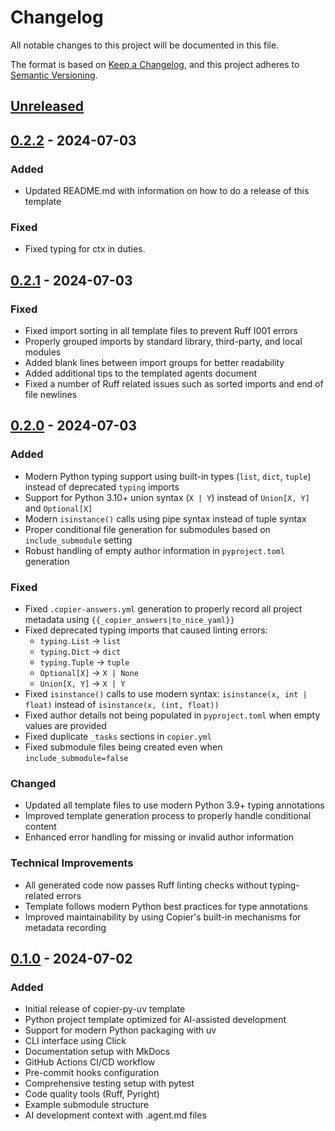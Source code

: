 # Changelog

All notable changes to this project will be documented in this file.

The format is based on [Keep a Changelog](https://keepachangelog.com/en/1.0.0/),
and this project adheres to [Semantic Versioning](https://semver.org/spec/v2.0.0.html).

## [Unreleased]

## [0.2.2] - 2024-07-03

### Added
- Updated README.md with information on how to do a release of this template

### Fixed
- Fixed typing for ctx in duties.

## [0.2.1] - 2024-07-03

### Fixed
- Fixed import sorting in all template files to prevent Ruff I001 errors
- Properly grouped imports by standard library, third-party, and local modules
- Added blank lines between import groups for better readability
- Added additional tips to the templated agents document
- Fixed a number of Ruff related issues such as sorted imports and end of file newlines

## [0.2.0] - 2024-07-03

### Added
- Modern Python typing support using built-in types (`list`, `dict`, `tuple`) instead of deprecated `typing` imports
- Support for Python 3.10+ union syntax (`X | Y`) instead of `Union[X, Y]` and `Optional[X]`
- Modern `isinstance()` calls using pipe syntax instead of tuple syntax
- Proper conditional file generation for submodules based on `include_submodule` setting
- Robust handling of empty author information in `pyproject.toml` generation

### Fixed
- Fixed `.copier-answers.yml` generation to properly record all project metadata using `{{_copier_answers|to_nice_yaml}}`
- Fixed deprecated typing imports that caused linting errors:
  - `typing.List` → `list`
  - `typing.Dict` → `dict`
  - `typing.Tuple` → `tuple`
  - `Optional[X]` → `X | None`
  - `Union[X, Y]` → `X | Y`
- Fixed `isinstance()` calls to use modern syntax: `isinstance(x, int | float)` instead of `isinstance(x, (int, float))`
- Fixed author details not being populated in `pyproject.toml` when empty values are provided
- Fixed duplicate `_tasks` sections in `copier.yml`
- Fixed submodule files being created even when `include_submodule=false`

### Changed
- Updated all template files to use modern Python 3.9+ typing annotations
- Improved template generation process to properly handle conditional content
- Enhanced error handling for missing or invalid author information

### Technical Improvements
- All generated code now passes Ruff linting checks without typing-related errors
- Template follows modern Python best practices for type annotations
- Improved maintainability by using Copier's built-in mechanisms for metadata recording

## [0.1.0] - 2024-07-02

### Added
- Initial release of copier-py-uv template
- Python project template optimized for AI-assisted development
- Support for modern Python packaging with uv
- CLI interface using Click
- Documentation setup with MkDocs
- GitHub Actions CI/CD workflow
- Pre-commit hooks configuration
- Comprehensive testing setup with pytest
- Code quality tools (Ruff, Pyright)
- Example submodule structure
- AI development context with .agent.md files

[Unreleased]: https://github.com/rnwolf/copier-py-uv/compare/v0.2.2...HEAD
[0.2.2]: https://github.com/rnwolf/copier-py-uv/compare/v0.2.1...v0.2.2
[0.2.1]: https://github.com/rnwolf/copier-py-uv/compare/v0.2.0...v0.2.1
[0.2.0]: https://github.com/rnwolf/copier-py-uv/compare/v0.1.0...v0.2.0
[0.1.0]: https://github.com/rnwolf/copier-py-uv/releases/tag/v0.1.0